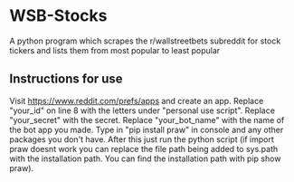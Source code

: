 # WSB-Stocks
A python program which scrapes the r/wallstreetbets subreddit for stock tickers and lists them from most popular to least popular
## Instructions for use
Visit https://www.reddit.com/prefs/apps and create an app. Replace "your_id" on line 8 with the letters under "personal use script". Replace "your_secret" with the secret. Replace "your_bot_name" with the name of the bot app you made. Type in "pip install praw" in console and any other packages you don't have. After this just run the python script (if import praw doesnt work you can replace the file path being added to sys.path with the installation path. You can find the installation path with pip show praw).
